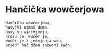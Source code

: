 # Hančička wowčerjowa

```
Hančička wowčerjowa, 
husyčki nimaš doma.
Husy su wječmjenju, 
prošu će, wučěr je,
wućěr je z ječmjenja won, 
prjed' hač dźeń zazwoni zwón.
```
